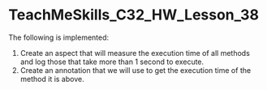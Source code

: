 # TeachMeSkills_C32_HW_Lesson_38
The following is implemented:
1. Create an aspect that will measure the execution time of all methods and log those that take more than 1 second to execute.
2. Create an annotation that we will use to get the execution time of the method it is above.
